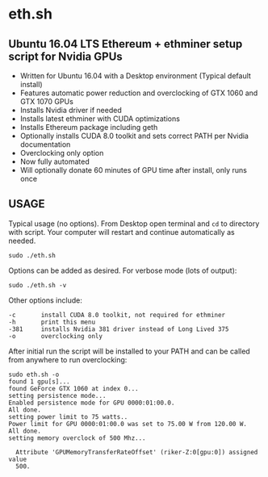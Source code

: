 # eth.sh
## Ubuntu 16.04 LTS Ethereum + ethminer setup script for Nvidia GPUs

- Written for Ubuntu 16.04 with a Desktop environment (Typical default install)
- Features automatic power reduction and overclocking of GTX 1060 and GTX 1070 GPUs
- Installs Nvidia driver if needed
- Installs latest ethminer with CUDA optimizations 
- Installs Ethereum package including geth
- Optionally installs CUDA 8.0 toolkit and sets correct PATH per Nvidia documentation
- Overclocking only option
- Now fully automated
- Will optionally donate 60 minutes of GPU time after install, only runs once

## USAGE

Typical usage (no options). From Desktop open terminal and `cd` to directory with script. Your computer will restart and continue automatically as needed.

`sudo ./eth.sh`

Options can be added as desired. For verbose mode (lots of output):

`sudo ./eth.sh -v`

Other options include:

```-v       enable verbose mode, lots of output
-c       install CUDA 8.0 toolkit, not required for ethminer
-h       print this menu
-381     installs Nvidia 381 driver instead of Long Lived 375
-o       overclocking only
```
After initial run the script will be installed to your PATH and can be called from anywhere to run overclocking:

```
sudo eth.sh -o
found 1 gpu[s]...
found GeForce GTX 1060 at index 0...
setting persistence mode...
Enabled persistence mode for GPU 0000:01:00.0.
All done.
setting power limit to 75 watts..
Power limit for GPU 0000:01:00.0 was set to 75.00 W from 120.00 W.
All done.
setting memory overclock of 500 Mhz...

  Attribute 'GPUMemoryTransferRateOffset' (riker-Z:0[gpu:0]) assigned value
  500.
  ```
  
















